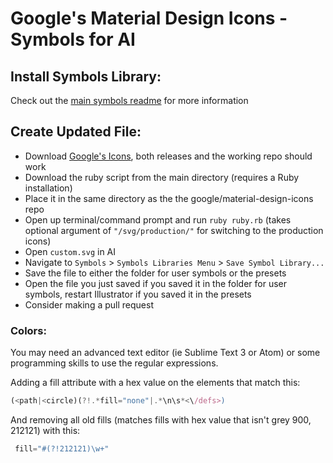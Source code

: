 # Google's Material Design Icons - Symbols for AI

## Install Symbols Library:
Check out the [main symbols readme](https://github.com/danielhickman/MaterialDesign/tree/master/Symbols) for more information

## Create Updated File: 
* Download [Google's Icons](hhttps://github.com/google/material-design-icons), both releases and the working repo should work
* Download the ruby script from the main directory (requires a Ruby installation)
* Place it in the same directory as the the google/material-design-icons repo
* Open up terminal/command prompt and run `ruby ruby.rb` (takes optional argument of `"/svg/production/"` for switching to the production icons)
* Open `custom.svg` in AI
* Navigate to `Symbols` > `Symbols Libraries Menu` > `Save Symbol Library...`
* Save the file to either the folder for user symbols or the presets
* Open the file you just saved if you saved it in the folder for user symbols, restart Illustrator if you saved it in the presets
* Consider making a pull request


### Colors:
You may need an advanced text editor (ie Sublime Text 3 or Atom) or some programming skills to use the regular expressions.

Adding a fill attribute with a hex value on the elements that match this:

```js
(<path|<circle)(?!.*fill="none"|.*\n\s*<\/defs>)
```

And removing all old fills (matches fills with hex value that isn't grey 900, 212121) with this:

```js
 fill="#(?!212121)\w+"
```